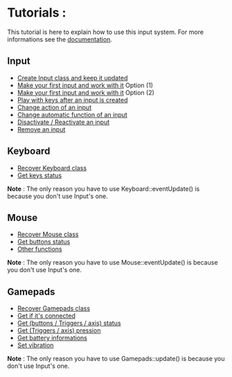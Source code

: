 # Tutorials :

This tutorial is here to explain how to use this input system.
For more informations see the [documentation](https://github.com/Tama-sama/Inputs/blob/main/wiki/Documentation/_Documentation.md).


## Input
- [Create Input class and keep it updated](Inputs/create_and_keep_updated.md)
- [Make your first input and work with it](Inputs/make_input_1.md) Option (1)
- [Make your first input and work with it](Inputs/make_input_2.md) Option (2)
- [Play with keys after an input is created](Inputs/Play_with_keys.md)
- [Change action of an input](Inputs/change_action.md)
- [Change automatic function of an input](Inputs/change_function.md)
- [Disactivate / Reactivate an input](Inputs/activate_disactivate.md)
- [Remove an input](Inputs/remove.md)

## Keyboard

- [Recover Keyboard class](Keyboard/recover.md)
- [Get keys status](Keyboard/Keys.md)

**Note** : The only reason you have to use Keyboard::eventUpdate() is because you don't use Input's one.

## Mouse

- [Recover Mouse class](Mouse/recover.md)
- [Get buttons status](Mouse/Keys.md)
- [Other functions](Mouse/Other.md)

**Note** : The only reason you have to use Mouse::eventUpdate() is because you don't use Input's one.

## Gamepads

- [Recover Gamepads class](Gamepad/recover.md)
- [Get if it's connected](Gamepad/connected.md)
- [Get (buttons / Triggers / axis) status](Gamepad/keys.md)
- [Get (Triggers / axis) pression](Gamepad/pression.md)
- [Get battery informations](Gamepad/battery.md)
- [Set vibration](Gamepad/vibration.md)

**Note** : The only reason you have to use Gamepads::update() is because you don't use Input's one.
